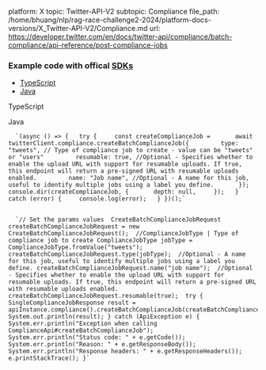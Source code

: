 platform: X
topic: Twitter-API-V2
subtopic: Compliance
file_path: /home/bhuang/nlp/rag-race-challenge2-2024/platform-docs-versions/X_Twitter-API-V2/Compliance.md
url: https://developer.twitter.com/en/docs/twitter-api/compliance/batch-compliance/api-reference/post-compliance-jobs


### Example code with offical [SDKs](https://developer.twitter.com/en/docs/twitter-api/tools-and-libraries/sdks/overview)

* [TypeScript](#tab0)
* [Java](#tab1)

TypeScript

Java

      `(async () => {   try {     const createComplianceJob =       await twitterClient.compliance.createBatchComplianceJob({         type: "tweets", // Type of compliance job to create - value can be "tweets" or "users"         resumable: true, //Optional - Specifies whether to enable the upload URL with support for resumable uploads. If true, this endpoint will return a pre-signed URL with resumable uploads enabled.         name: "Job name", //Optional - A name for this job, useful to identify multiple jobs using a label you define.       });     console.dir(createComplianceJob, {       depth: null,     });   } catch (error) {     console.log(error);   } })();`
    

      `// Set the params values  CreateBatchComplianceJobRequest createBatchComplianceJobRequest = new CreateBatchComplianceJobRequest();  //ComplianceJobType | Type of compliance job to create ComplianceJobType jobType = ComplianceJobType.fromValue("tweets");  createBatchComplianceJobRequest.type(jobType);  //Optional - A name for this job, useful to identify multiple jobs using a label you define. createBatchComplianceJobRequest.name("job name");  //Optional - Specifies whether to enable the upload URL with support for resumable uploads. If true, this endpoint will return a pre-signed URL with resumable uploads enabled. createBatchComplianceJobRequest.resumable(true);  try {     SingleComplianceJobResponse result = apiInstance.compliance().createBatchComplianceJob(createBatchComplianceJobRequest);     System.out.println(result); } catch (ApiException e) {     System.err.println("Exception when calling ComplianceApi#createBatchComplianceJob");     System.err.println("Status code: " + e.getCode());     System.err.println("Reason: " + e.getResponseBody());     System.err.println("Response headers: " + e.getResponseHeaders());     e.printStackTrace(); }`